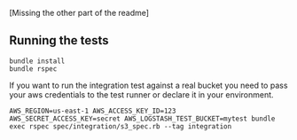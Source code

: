[Missing the other part of the readme]

## Running the tests

```
bundle install
bundle rspec
```

If you want to run the integration test against a real bucket you need to pass
your aws credentials to the test runner or declare it in your environment.

```
AWS_REGION=us-east-1 AWS_ACCESS_KEY_ID=123 AWS_SECRET_ACCESS_KEY=secret AWS_LOGSTASH_TEST_BUCKET=mytest bundle exec rspec spec/integration/s3_spec.rb --tag integration
```
